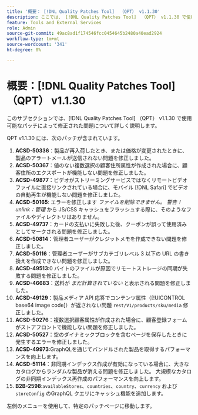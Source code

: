 ```yaml
---
title: '概要： [!DNL Quality Patches Tool]  （QPT） v1.1.30'
description: ここでは、 [!DNL Quality Patches Tool]  （QPT） v1.1.30 で使用可能なパッチによって修正された問題について詳しく説明します。
feature: Tools and External Services
role: Admin
source-git-commit: 49ac8ad1f174546fcc0454645b2480a40ead2924
workflow-type: tm+mt
source-wordcount: '341'
ht-degree: 0%

---
```


# 概要：[!DNL Quality Patches Tool] （QPT） v1.1.30

このサブセクションでは、[!DNL Quality Patches Tool] （QPT） v1.1.30 で使用可能なパッチによって修正された問題について詳しく説明します。

QPT v1.1.30 には、次のパッチが含まれています。

1. **ACSD-50336**：製品が再入荷したとき、または価格が変更されたときに、製品のアラートメールが送信されない問題を修正しました。
1. **ACSD-50367**：値のない複数選択の顧客住所属性が作成された場合に、顧客住所のエクスポートが機能しない問題を修正しました。
1. **ACSD-49877**：ビデオがストリーミングサービスではなくリモートビデオファイルに直接リンクされている場合に、モバイル [!DNL Safari] でビデオの自動再生が機能しない問題を修正しました。
1. **ACSD-50165**: エラーを修正します *ファイルを削除できません。 警告！unlink：管理* から JS/CSS キャッシュをフラッシュする際に、そのようなファイルやディレクトリはありません。
1. **ACSD-49737**：カードの支払いに失敗した後、クーポンが誤って使用済みとしてマークされる問題を修正しました。
1. **ACSD-50814**：管理者ユーザーがクレジットメモを作成できない問題を修正しました。
1. **ACSD-50116**：管理者ユーザーがサブカテゴリレベル 3 以下の URL の書き換えを作成できない問題を修正しました。
1. **ACSD-49513**:0 バイトのファイルが原因でリモートストレージの同期が失敗する問題を修正しました。
1. **ACSD-46683**：送料が *まだ計算されていない* と表示される問題を修正しました。
1. **ACSD-49129**：製品メディア API 応答でコンテンツ属性（[!UICONTROL base64 image code]）が返されない問題 `rest/V1/products/sku/media` 修正しました。
1. **ACSD-50276**：複数選択顧客属性が作成された場合に、顧客登録フォームがストアフロントで機能しない問題を修正しました。
1. **ACSD-50527**：空のダイナミックブロックを含むページを保存したときに発生するエラーを修正しました。
1. **ACSD-49973**:GraphQLを通じてバンドルされた製品を取得するパフォーマンスを向上します。
1. **ACSD-51114**：非同期インデックス作成が有効になっている場合に、大きなカタログからランダムな製品が消える問題を修正しました。 大規模なカタログの非同期インデックス再作成のパフォーマンスを向上します。
1. **B2B-2598**:`availableStores`、`countries`、`country`、`currency` および `storeConfig` のGraphQL クエリにキャッシュ機能を追加します。

左側のメニューを使用して、特定のパッチページに移動します。
